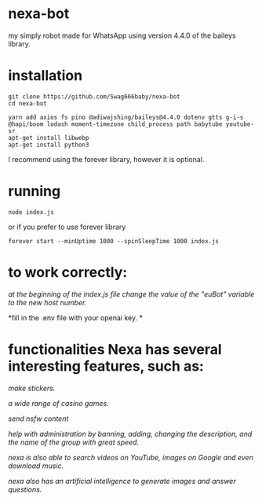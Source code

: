 # nexa-bot
my simply  robot made for WhatsApp using version 4.4.0 of the baileys library.

# installation 
```
git clone https://github.com/Swag666baby/nexa-bot
cd nexa-bot
```
```
yarn add axios fs pino @adiwajshing/baileys@4.4.0 dotenv gtts g-i-s @hapi/boom lodash moment-timezone child_process path babytube youtube-sr
apt-get install libwebp
apt-get install python3
```
I recommend using the forever library, however it is optional. 

# running 
```
node index.js
```
or if you prefer to use forever library 
```
forever start --minUptime 1000 --spinSleepTime 1000 index.js
```

# to work correctly: 
*at the beginning of the index.js file change the value of the "euBot" variable to the new host number.* 

*fill in the .env file with your openai key. *

# functionalities Nexa has several interesting features, such as:

*make stickers.*

*a wide range of casino games.*

*send nsfw content*

*help with administration by banning, adding, changing the description, and the name of the group with great speed.*

*nexa is also able to search videos on YouTube, images on Google and even download music.*

*nexa also has an artificial intelligence to generate images and answer questions.*
